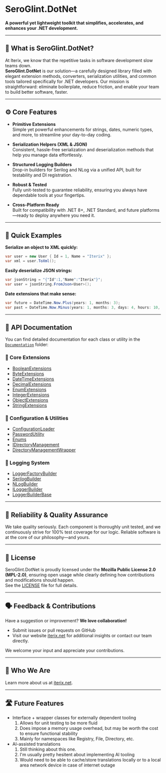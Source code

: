 # SeroGlint.DotNet

**A powerful yet lightweight toolkit that simplifies, accelerates, and enhances your .NET development.**

---

## 🚦 **What is SeroGlint.DotNet?**

At Iterix, we know that the repetitive tasks in software development slow teams down.  
**SeroGlint.DotNet** is our solution—a carefully designed library filled with elegant extension methods, converters, serialization utilities, and common tools tailored specifically for .NET developers. Our mission is straightforward: eliminate boilerplate, reduce friction, and enable your team to build better software, faster.

---

## ⚙️ **Core Features**

- **Primitive Extensions**  
  Simple yet powerful enhancements for strings, dates, numeric types, and more, to streamline your day-to-day coding.

- **Serialization Helpers (XML & JSON)**  
  Consistent, hassle-free serialization and deserialization methods that help you manage data effortlessly.

- **Structured Logging Builders**  
  Drop-in builders for Serilog and NLog via a unified API, built for testability and DI registration.

- **Robust & Tested**  
  Fully unit-tested to guarantee reliability, ensuring you always have dependable tools at your fingertips.

- **Cross-Platform Ready**  
  Built for compatibility with .NET 8+, .NET Standard, and future platforms—ready to deploy anywhere you need it.

---

## 🚀 **Quick Examples**

**Serialize an object to XML quickly:**

```csharp
var user = new User { Id = 1, Name = "Iterix" };
var xml = user.ToXml();
```

**Easily deserialize JSON strings:**

```csharp
var jsonString = "{"Id":1,"Name":"Iterix"}";
var user = jsonString.FromJson<User>();
```

**Date extensions that make sense:**

```csharp
var future = DateTime.Now.Plus(years: 1, months: 3);
var past = DateTime.Now.Minus(years: 1, months: 3, days: 4, hours: 10, minutes: 15, seconds: 34, milliseconds: 120);
```

---

## 📂 **API Documentation**

You can find detailed documentation for each class or utility in the [`Documentation`](./Documentation) folder:

### 🔧 Core Extensions

- [BooleanExtensions](./Documentation/BooleanExtensions.md)
- [ByteExtensions](./Documentation/ByteExtensions.md)
- [DateTimeExtensions](./Documentation/DateTimeExtensions.md)
- [DecimalExtensions](./Documentation/DecimalExtensions.md)
- [EnumExtensions](./Documentation/EnumExtensions.md)
- [IntegerExtensions](./Documentation/IntegerExtensions.md)
- [ObjectExtensions](./Documentation/ObjectExtensions.md)
- [StringExtensions](./Documentation/StringExtensions.md)

### 🔐 Configuration & Utilities

- [ConfigurationLoader](./Documentation/ConfigurationLoader.md)
- [PasswordUtility](./Documentation/PasswordUtility.md)
- [Enums](./Documentation/Enums.md)
- [IDirectoryManagement](./Documentation/IDirectoryManagement.md)
- [DirectoryManagementWrapper](./Documentation/DirectoryManagementWrapper.md)

### 📝 Logging System

- [LoggerFactoryBuilder](./Documentation/LoggerFactoryBuilder.md)
- [SerilogBuilder](./Documentation/SerilogBuilder.md)
- [NLogBuilder](./Documentation/NLogBuilder.md)
- [ILoggerBuilder](./Documentation/ILoggerBuilder.md)
- [LoggerBuilderBase](./Documentation/LoggerBuilderBase.md)

---

## 🧪 **Reliability & Quality Assurance**

We take quality seriously. Each component is thoroughly unit tested, and we continuously strive for 100% test coverage for our logic. Reliable software is at the core of our philosophy—and yours.

---

## 📜 **License**

SeroGlint.DotNet is proudly licensed under the **Mozilla Public License 2.0 (MPL-2.0)**, ensuring open usage while clearly defining how contributions and modifications should happen.  
See the [LICENSE](LICENSE) file for full details.

---

## 🗣️ **Feedback & Contributions**

Have a suggestion or improvement? **We love collaboration!**

- Submit issues or pull requests on GitHub
- Visit our website [iterix.net](https://iterix.net/) for additional insights or contact our team directly.

We welcome your input and appreciate your contributions.

---

## 🔗 **Who We Are**

Learn more about us at [iterix.net](https://iterix.net).

---

## 🛣️ **Future Features**

- Interface + wrapper classes for externally dependent tooling
  1. Allows for unit testing to be more fluid
  2. Does impose a memory usage overhead, but may be worth the cost to ensure functional stability
  3. Mainly for namespaces like Registry, File, Directory, etc.
- AI-assisted translations
  1. Still thinking about this one.
  2. I'm usually pretty hesitent about implementing AI tooling
  3. Would need to be able to cache/store translations locally or to a local area network device in case of internet outage
